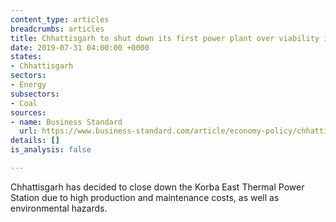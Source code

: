 ```yaml
---
content_type: articles
breadcrumbs: articles
title: Chhattisgarh to shut down its first power plant over viability issues
date: 2019-07-31 04:00:00 +0000
states:
- Chhattisgarh
sectors:
- Energy
subsectors:
- Coal
sources:
- name: Business Standard
  url: https://www.business-standard.com/article/economy-policy/chhattisgarh-to-shut-down-its-first-power-plant-over-viability-issues-119072300957_1.html
details: []
is_analysis: false

---
```

Chhattisgarh has decided to close down the Korba East Thermal Power Station due to high production and maintenance costs, as well as environmental hazards.